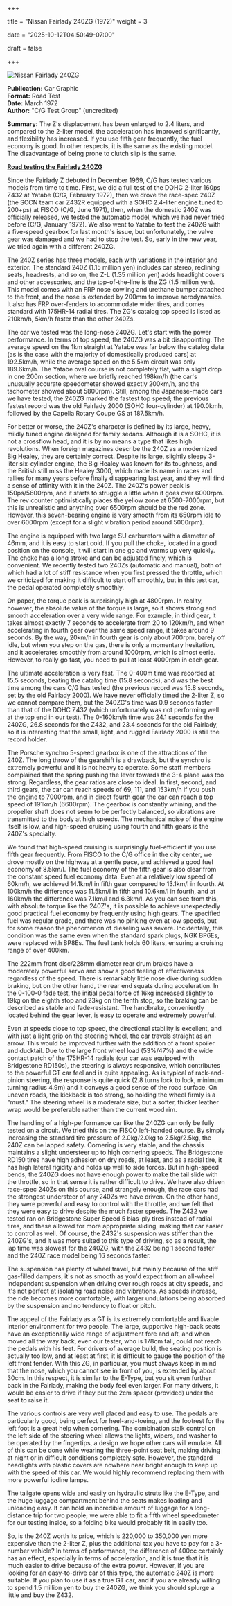 +++



title = "Nissan Fairlady 240ZG (1972)"
weight = 3



date = "2025-10-12T04:50:49-07:00"



draft = false



+++



![Nissan Fairlady 240ZG](/images/CG-RT-Nissan-Fairlady-240ZG-1972.jpg)



<b>Publication:</b> Car Graphic<br>
<b>Format:</b> Road Test<br>
<b>Date:</b> March 1972<br>
<b>Author:</b> "C/G Test Group" (uncredited)


<b>Summary:</b> The Z's displacement has been enlarged to 2.4 liters, and compared to the 2-liter model, the acceleration has improved significantly, and flexibility has increased. If you use fifth gear frequently, the fuel economy is good. In other respects, it is the same as the existing model. The disadvantage of being prone to clutch slip is the same.

<b><u>Road testing the Fairlady 240ZG</b></u>


Since the Fairlady Z debuted in December 1969, C/G has tested various models from time to time. First, we did a full test of the DOHC 2-liter 160ps Z432 at Yatabe (C/G, February 1972), then we drove the race-spec 240Z (the SCCN team car Z432R equipped with a SOHC 2.4-liter engine tuned to 200+ps) at FISCO (C/G, June 1971), then, when the domestic 240Z was officially released, we tested the automatic model, which we had never tried before (C/G, January 1972). We also went to Yatabe to test the 240ZG with a five-speed gearbox for last month's issue, but unfortunately, the valve gear was damaged and we had to stop the test. So, early in the new year, we tried again with a different 240ZG.<!--more-->



The 240Z series has three models, each with variations in the interior and exterior. The standard 240Z (1.15 million yen) includes car stereo, reclining seats, headrests, and so on, the Z-L (1.35 million yen) adds headlight covers and other accessories, and the top-of-the-line is the ZG (1.5 million yen). This model comes with an FRP nose cowling and urethane bumper attached to the front, and the nose is extended by 200mm to improve aerodynamics. It also has FRP over-fenders to accommodate wider tires, and comes standard with 175HR-14 radial tires. The ZG's catalog top speed is listed as 210km/h, 5km/h faster than the other 240Zs.



The car we tested was the long-nose 240ZG. Let's start with the power performance. In terms of top speed, the 240ZG was a bit disappointing. The average speed on the 1km straight at Yatabe was far below the catalog data (as is the case with the majority of domestically produced cars) at 192.5km/h, while the average speed on the 5.5km circuit was only 189.6km/h. The Yatabe oval course is not completely flat, with a slight drop in one 200m section, where we briefly reached 198km/h (the car's unusually accurate speedometer showed exactly 200km/h, and the tachometer showed about 5800rpm). Still, among the Japanese-made cars we have tested, the 240ZG marked the fastest top speed; the previous fastest record was the old Fairlady 2000 (SOHC four-cylinder) at 190.0kmh, followed by the Capella Rotary Coupe GS at 187.5km/h.



For better or worse, the 240Z's character is defined by its large, heavy, mildly tuned engine designed for family sedans. Although it is a SOHC, it is not a crossflow head, and it is by no means a type that likes high revolutions. When foreign magazines describe the 240Z as a modernized Big Healey, they are certainly correct. Despite its large, slightly sleepy 3-liter six-cylinder engine, the Big Healey was known for its toughness, and the British still miss the Healey 3000, which made its name in races and rallies for many years before finally disappearing last year, and they will find a sense of affinity with it in the 240Z. The 240Z's power peak is 150ps/5600rpm, and it starts to struggle a little when it goes over 6000rpm. The rev counter optimistically places the yellow zone at 6500-7000rpm, but this is unrealistic and anything over 6500rpm should be the red zone. However, this seven-bearing engine is very smooth from its 650rpm idle to over 6000rpm (except for a slight vibration period around 5000rpm). 



The engine is equipped with two large SU carburetors with a diameter of 46mm, and it is easy to start cold. If you pull the choke, located in a good position on the console, it will start in one go and warms up very quickly. The choke has a long stroke and can be adjusted finely, which is convenient. We recently tested two 240Zs (automatic and manual), both of which had a lot of stiff resistance when you first pressed the throttle, which we criticized for making it difficult to start off smoothly, but in this test car, the pedal operated completely smoothly. 



On paper, the torque peak is surprisingly high at 4800rpm. In reality, however, the absolute value of the torque is large, so it shows strong and smooth acceleration over a very wide range. For example, in third gear, it takes almost exactly 7 seconds to accelerate from 20 to 120km/h, and when accelerating in fourth gear over the same speed range, it takes around 9 seconds. By the way, 20km/h in fourth gear is only about 700rpm, barely off idle, but when you step on the gas, there is only a momentary hesitation, and it accelerates smoothly from around 1000rpm, which is almost eerie. However, to really go fast, you need to pull at least 4000rpm in each gear. 



The ultimate acceleration is very fast. The 0-400m time was recorded at 15.5 seconds, beating the catalog time (15.8 seconds), and was the best time among the cars C/G has tested (the previous record was 15.8 seconds, set by the old Fairlady 2000). We have never officially timed the 2-liter Z, so we cannot compare them, but the 240ZG's time was 0.9 seconds faster than that of the DOHC Z432 (which unfortunately was not performing well at the top end in our test). The 0-160km/h time was 24.1 seconds for the 240ZG, 26.8 seconds for the Z432, and 23.4 seconds for the old Fairlady, so it is interesting that the small, light, and rugged Fairlady 2000 is still the record holder.



The Porsche synchro 5-speed gearbox is one of the attractions of the 240Z. The long throw of the gearshift is a drawback, but the synchro is extremely powerful and it is not heavy to operate. Some staff members complained that the spring pushing the lever towards the 3-4 plane was too strong. Regardless, the gear ratios are close to ideal. In first, second, and third gears, the car can reach speeds of 69, 111, and 153km/h if you push the engine to 7000rpm, and in direct fourth gear the car can reach a top speed of 191km/h (6600rpm). The gearbox is constantly whining, and the propeller shaft does not seem to be perfectly balanced, so vibrations are transmitted to the body at high speeds. The mechanical noise of the engine itself is low, and high-speed cruising using fourth and fifth gears is the 240Z's specialty. 



We found that high-speed cruising is surprisingly fuel-efficient if you use fifth gear frequently. From FISCO to the C/G office in the city center, we drove mostly on the highway at a gentle pace, and achieved a good fuel economy of 8.5km/l. The fuel economy of the fifth gear is also clear from the constant speed fuel economy data. Even at a relatively low speed of 60km/h, we achieved 14.1km/l in fifth gear compared to 13.1km/l in fourth. At 100km/h the difference was 11.5km/l in fifth and 10.6km/l in fourth, and at 160km/h the difference was 7.1km/l and 6.3km/l. As you can see from this, with absolute torque like the 240Z's, it is possible to achieve unexpectedly good practical fuel economy by frequently using high gears. The specified fuel was regular grade, and there was no pinking even at low speeds, but for some reason the phenomenon of dieseling was severe. Incidentally, this condition was the same even when the standard spark plugs, NGK BP6Es, were replaced with BP8Es. The fuel tank holds 60 liters, ensuring a cruising range of over 400km. 



The 222mm front disc/228mm diameter rear drum brakes have a moderately powerful servo and show a good feeling of effectiveness regardless of the speed. There is remarkably little nose dive during sudden braking, but on the other hand, the rear end squats during acceleration. In the 0-100-0 fade test, the initial pedal force of 16kg increased slightly to 19kg on the eighth stop and 23kg on the tenth stop, so the braking can be described as stable and fade-resistant. The handbrake, conveniently located behind the gear lever, is easy to operate and extremely powerful.



Even at speeds close to top speed, the directional stability is excellent, and with just a light grip on the steering wheel, the car travels straight as an arrow. This would be improved further with the addition of a front spoiler and ducktail. Due to the large front wheel load (53%/47%) and the wide contact patch of the 175HR-14 radials (our car was equipped with Bridgestone RD150s), the steering is always responsive, which contributes to the powerful GT car feel and is quite appealing. As is typical of rack-and-pinion steering, the response is quite quick (2.8 turns lock to lock, minimum turning radius 4.9m) and it conveys a good sense of the road surface. On uneven roads, the kickback is too strong, so holding the wheel firmly is a "must." The steering wheel is a moderate size, but a softer, thicker leather wrap would be preferable rather than the current wood rim.  



The handling of a high-performance car like the 240ZG can only be fully tested on a circuit. We tried this on the FISCO left-handed course. By simply increasing the standard tire pressure of 2.0kg/2.0kg to 2.5kg/2.5kg, the 240Z can be lapped safety. Cornering is very stable, and the chassis maintains a slight understeer up to high cornering speeds. The Bridgestone RD150 tires have high adhesion on dry roads, at least, and as a radial tire, it has high lateral rigidity and holds up well to side forces. But in high-speed bends, the 240ZG does not have enough power to make the tail slide with the throttle, so in that sense it is rather difficult to drive. We have also driven race-spec 240Zs on this course, and strangely enough, the race cars had the strongest understeer of any 240Zs we have driven. On the other hand, they were powerful and easy to control with the throttle, and we felt that they were easy to drive despite the much faster speeds. The Z432 we tested ran on Bridgestone Super Speed 5 bias-ply tires instead of radial tires, and these allowed for more appropriate sliding, making that car easier to control as well. Of course, the Z432's suspension was stiffer than the 240ZG's, and it was more suited to this type of driving, so as a result, the lap time was slowest for the 240ZG, with the Z432 being 1 second faster and the 240Z race model being 16 seconds faster.



The suspension has plenty of wheel travel, but mainly because of the stiff gas-filled dampers, it's not as smooth as you'd expect from an all-wheel independent suspension when driving over rough roads at city speeds, and it's not perfect at isolating road noise and vibrations. As speeds increase, the ride becomes more comfortable, with larger undulations being absorbed by the suspension and no tendency to float or pitch.



The appeal of the Fairlady as a GT is its extremely comfortable and livable interior environment for two people. The large, supportive high-back seats have an exceptionally wide range of adjustment fore and aft, and when moved all the way back, even our tester, who is 178cm tall, could not reach the pedals with his feet. For drivers of average build, the seating position is actually too low, and at least at first, it is difficult to gauge the position of the left front fender. With this ZG, in particular, you must always keep in mind that the nose, which you cannot see in front of you, is extended by about 30cm. In this respect, it is similar to the E-Type, but you sit even further back in the Fairlady, making the body feel even larger. For many drivers, it would be easier to drive if they put the 2cm spacer (provided) under the seat to raise it. 



The various controls are very well placed and easy to use. The pedals are particularly good, being perfect for heel-and-toeing, and the footrest for the left foot is a great help when cornering. The combination stalk control on the left side of the steering wheel allows the lights, wipers, and washer to be operated by the fingertips, a design we hope other cars will emulate. All of this can be done while wearing the three-point seat belt, making driving at night or in difficult conditions completely safe. However, the standard headlights with plastic covers are nowhere near bright enough to keep up with the speed of this car. We would highly recommend replacing them with more powerful iodine lamps.



The tailgate opens wide and easily on hydraulic struts like the E-Type, and the huge luggage compartment behind the seats makes loading and unloading easy. It can hold an incredible amount of luggage for a long-distance trip for two people; we were able to fit a fifth wheel speedometer for our testing inside, so a folding bike would probably fit in easily too.



So, is the 240Z worth its price, which is 220,000 to 350,000 yen more expensive than the 2-liter Z, plus the additional tax you have to pay for a 3-number vehicle? In terms of performance, the difference of 400cc certainly has an effect, especially in terms of acceleration, and it is true that it is much easier to drive because of the extra power. However, if you are looking for an easy-to-drive car of this type, the automatic 240Z is more suitable. If you plan to use it as a true GT car, and if you are already willing to spend 1.5 million yen to buy the 240ZG, we think you should splurge a little and buy the Z432. 

